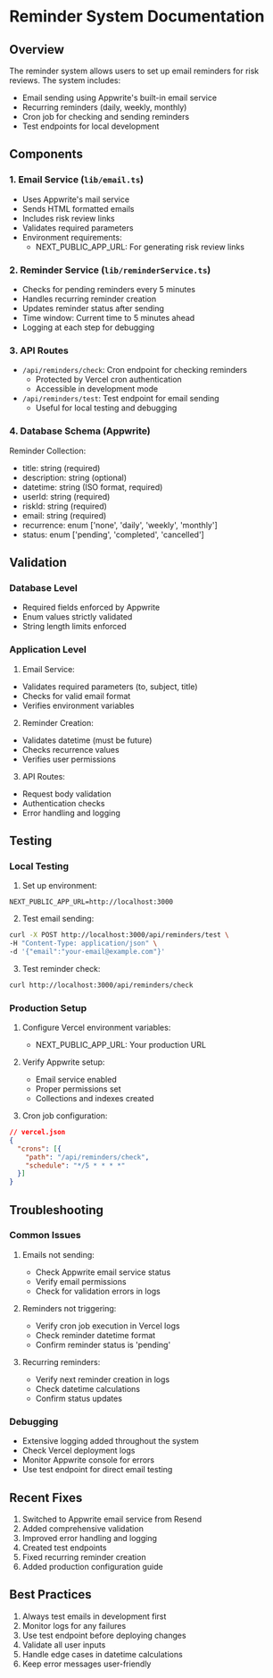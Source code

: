 # Reminder System Documentation

## Overview
The reminder system allows users to set up email reminders for risk reviews. The system includes:
- Email sending using Appwrite's built-in email service
- Recurring reminders (daily, weekly, monthly)
- Cron job for checking and sending reminders
- Test endpoints for local development

## Components

### 1. Email Service (`lib/email.ts`)
- Uses Appwrite's mail service
- Sends HTML formatted emails
- Includes risk review links
- Validates required parameters
- Environment requirements:
  - NEXT_PUBLIC_APP_URL: For generating risk review links

### 2. Reminder Service (`lib/reminderService.ts`)
- Checks for pending reminders every 5 minutes
- Handles recurring reminder creation
- Updates reminder status after sending
- Time window: Current time to 5 minutes ahead
- Logging at each step for debugging

### 3. API Routes
- `/api/reminders/check`: Cron endpoint for checking reminders
  - Protected by Vercel cron authentication
  - Accessible in development mode
- `/api/reminders/test`: Test endpoint for email sending
  - Useful for local testing and debugging

### 4. Database Schema (Appwrite)
Reminder Collection:
- title: string (required)
- description: string (optional)
- datetime: string (ISO format, required)
- userId: string (required)
- riskId: string (required)
- email: string (required)
- recurrence: enum ['none', 'daily', 'weekly', 'monthly']
- status: enum ['pending', 'completed', 'cancelled']

## Validation

### Database Level
- Required fields enforced by Appwrite
- Enum values strictly validated
- String length limits enforced

### Application Level
1. Email Service:
- Validates required parameters (to, subject, title)
- Checks for valid email format
- Verifies environment variables

2. Reminder Creation:
- Validates datetime (must be future)
- Checks recurrence values
- Verifies user permissions

3. API Routes:
- Request body validation
- Authentication checks
- Error handling and logging

## Testing

### Local Testing
1. Set up environment:
```env
NEXT_PUBLIC_APP_URL=http://localhost:3000
```

2. Test email sending:
```bash
curl -X POST http://localhost:3000/api/reminders/test \
-H "Content-Type: application/json" \
-d '{"email":"your-email@example.com"}'
```

3. Test reminder check:
```bash
curl http://localhost:3000/api/reminders/check
```

### Production Setup
1. Configure Vercel environment variables:
   - NEXT_PUBLIC_APP_URL: Your production URL

2. Verify Appwrite setup:
   - Email service enabled
   - Proper permissions set
   - Collections and indexes created

3. Cron job configuration:
```json
// vercel.json
{
  "crons": [{
    "path": "/api/reminders/check",
    "schedule": "*/5 * * * *"
  }]
}
```

## Troubleshooting

### Common Issues
1. Emails not sending:
   - Check Appwrite email service status
   - Verify email permissions
   - Check for validation errors in logs

2. Reminders not triggering:
   - Verify cron job execution in Vercel logs
   - Check reminder datetime format
   - Confirm reminder status is 'pending'

3. Recurring reminders:
   - Verify next reminder creation in logs
   - Check datetime calculations
   - Confirm status updates

### Debugging
- Extensive logging added throughout the system
- Check Vercel deployment logs
- Monitor Appwrite console for errors
- Use test endpoint for direct email testing

## Recent Fixes
1. Switched to Appwrite email service from Resend
2. Added comprehensive validation
3. Improved error handling and logging
4. Created test endpoints
5. Fixed recurring reminder creation
6. Added production configuration guide

## Best Practices
1. Always test emails in development first
2. Monitor logs for any failures
3. Use test endpoint before deploying changes
4. Validate all user inputs
5. Handle edge cases in datetime calculations
6. Keep error messages user-friendly